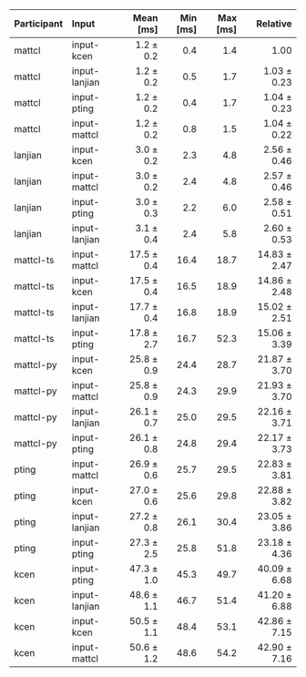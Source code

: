 | Participant | Input | Mean [ms] | Min [ms] | Max [ms] | Relative |
|:---|:---|---:|---:|---:|---:|
| mattcl | input-kcen | 1.2 ± 0.2 | 0.4 | 1.4 | 1.00 |
| mattcl | input-lanjian | 1.2 ± 0.2 | 0.5 | 1.7 | 1.03 ± 0.23 |
| mattcl | input-pting | 1.2 ± 0.2 | 0.4 | 1.7 | 1.04 ± 0.23 |
| mattcl | input-mattcl | 1.2 ± 0.2 | 0.8 | 1.5 | 1.04 ± 0.22 |
| lanjian | input-kcen | 3.0 ± 0.2 | 2.3 | 4.8 | 2.56 ± 0.46 |
| lanjian | input-mattcl | 3.0 ± 0.2 | 2.4 | 4.8 | 2.57 ± 0.46 |
| lanjian | input-pting | 3.0 ± 0.3 | 2.2 | 6.0 | 2.58 ± 0.51 |
| lanjian | input-lanjian | 3.1 ± 0.4 | 2.4 | 5.8 | 2.60 ± 0.53 |
| mattcl-ts | input-mattcl | 17.5 ± 0.4 | 16.4 | 18.7 | 14.83 ± 2.47 |
| mattcl-ts | input-kcen | 17.5 ± 0.4 | 16.5 | 18.9 | 14.86 ± 2.48 |
| mattcl-ts | input-lanjian | 17.7 ± 0.4 | 16.8 | 18.9 | 15.02 ± 2.51 |
| mattcl-ts | input-pting | 17.8 ± 2.7 | 16.7 | 52.3 | 15.06 ± 3.39 |
| mattcl-py | input-kcen | 25.8 ± 0.9 | 24.4 | 28.7 | 21.87 ± 3.70 |
| mattcl-py | input-mattcl | 25.8 ± 0.9 | 24.3 | 29.9 | 21.93 ± 3.70 |
| mattcl-py | input-lanjian | 26.1 ± 0.7 | 25.0 | 29.5 | 22.16 ± 3.71 |
| mattcl-py | input-pting | 26.1 ± 0.8 | 24.8 | 29.4 | 22.17 ± 3.73 |
| pting | input-mattcl | 26.9 ± 0.6 | 25.7 | 29.5 | 22.83 ± 3.81 |
| pting | input-kcen | 27.0 ± 0.6 | 25.6 | 29.8 | 22.88 ± 3.82 |
| pting | input-lanjian | 27.2 ± 0.8 | 26.1 | 30.4 | 23.05 ± 3.86 |
| pting | input-pting | 27.3 ± 2.5 | 25.8 | 51.8 | 23.18 ± 4.36 |
| kcen | input-pting | 47.3 ± 1.0 | 45.3 | 49.7 | 40.09 ± 6.68 |
| kcen | input-lanjian | 48.6 ± 1.1 | 46.7 | 51.4 | 41.20 ± 6.88 |
| kcen | input-kcen | 50.5 ± 1.1 | 48.4 | 53.1 | 42.86 ± 7.15 |
| kcen | input-mattcl | 50.6 ± 1.2 | 48.6 | 54.2 | 42.90 ± 7.16 |
